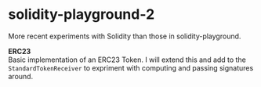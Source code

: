 # solidity-playground-2
More recent experiments with Solidity than those in solidity-playground.

<b>ERC23</b><br/>
Basic implementation of an ERC23 Token. I will extend this and add to the `StandardTokenReceiver` to expriment with computing and passing signatures around. 
